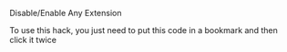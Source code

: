Disable/Enable Any Extension

To use this hack, you just need to put this code in a bookmark and then click it twice
